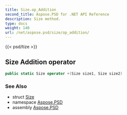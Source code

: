 ```yaml
---
title: Size.op_Addition
second_title: Aspose.PSD for .NET API Reference
description: Size method. 
type: docs
weight: 140
url: /net/aspose.psd/size/op_addition/
---
```

{{< psd/tize >}}
## Size Addition operator

```csharp
public static Size operator +(Size size1, Size size2)
```

### See Also

* struct [Size](../)
* namespace [Aspose.PSD](../../size/)
* assembly [Aspose.PSD](../../../)


